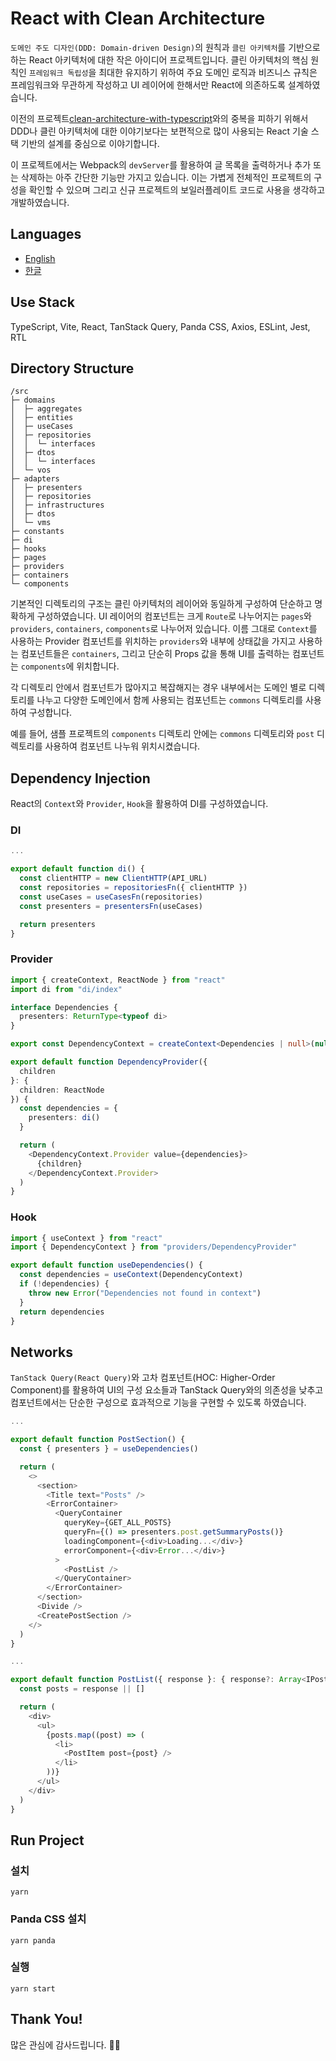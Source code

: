 # React with Clean Architecture

`도메인 주도 디자인(DDD: Domain-driven Design)`의 원칙과 `클린 아키텍처`를 기반으로 하는 React 아키텍처에 대한 작은 아이디어 프로젝트입니다. 클린 아키텍처의 핵심 원칙인 `프레임워크 독립성`을 최대한 유지하기 위하여 주요 도메인 로직과 비즈니스 규칙은 프레임워크와 무관하게 작성하고 UI 레이어에 한해서만 React에 의존하도록 설계하였습니다.

이전의 프로젝트[clean-architecture-with-typescript](https://github.com/falsy/clean-architecture-with-typescript)와의 중복을 피하기 위해서 DDD나 클린 아키텍처에 대한 이야기보다는 보편적으로 많이 사용되는 React 기술 스택 기반의 설계를 중심으로 이야기합니다.

이 프로젝트에서는 Webpack의 `devServer`를 활용하여 글 목록을 출력하거나 추가 또는 삭제하는 아주 간단한 기능만 가지고 있습니다. 이는 가볍게 전체적인 프로젝트의 구성을 확인할 수 있으며 그리고 신규 프로젝트의 보일러플레이트 코드로 사용을 생각하고 개발하였습니다.

## Languages

- [English](https://github.com/falsy/react-width-clean-architecture)
- [한글](https://github.com/falsy/react-width-clean-architecture/blob/main/README-ko.md)

## Use Stack

TypeScript, Vite, React, TanStack Query, Panda CSS, Axios, ESLint, Jest, RTL

## Directory Structure

```
/src
├─ domains
│  ├─ aggregates
│  ├─ entities
│  ├─ useCases
│  ├─ repositories
│  │  └─ interfaces
│  ├─ dtos
│  │  └─ interfaces
│  └─ vos
├─ adapters
│  ├─ presenters
│  ├─ repositories
│  ├─ infrastructures
│  ├─ dtos
│  └─ vms
├─ constants
├─ di
├─ hooks
├─ pages
├─ providers
├─ containers
└─ components
```

기본적인 디렉토리의 구조는 클린 아키텍처의 레이어와 동일하게 구성하여 단순하고 명확하게 구성하였습니다. UI 레이어의 컴포넌트는 크게 `Route`로 나누어지는 `pages`와 `providers`, `containers`, `components`로 나누어저 있습니다. 이름 그대로 `Context`를 사용하는 Provider 컴포넌트를 위치하는 `providers`와 내부에 상태값을 가지고 사용하는 컴포넌트들은 `containers`, 그리고 단순히 Props 값을 통해 UI를 출력하는 컴포넌트는 `components`에 위치합니다.

각 디렉토리 안에서 컴포넌트가 많아지고 복잡해지는 경우 내부에서는 도메인 별로 디렉토리를 나누고 다양한 도메인에서 함께 사용되는 컴포넌트는 `commons` 디렉토리를 사용하여 구성합니다.

예를 들어, 샘플 프로젝트의 `components` 디렉토리 안에는 `commons` 디렉토리와 `post` 디렉토리를 사용하여 컴포넌트 나누워 위치시켰습니다.

## Dependency Injection

React의 `Context`와 `Provider`, `Hook`을 활용하여 DI를 구성하였습니다.

### DI

```ts
...

export default function di() {
  const clientHTTP = new ClientHTTP(API_URL)
  const repositories = repositoriesFn({ clientHTTP })
  const useCases = useCasesFn(repositories)
  const presenters = presentersFn(useCases)

  return presenters
}
```

### Provider

```ts
import { createContext, ReactNode } from "react"
import di from "di/index"

interface Dependencies {
  presenters: ReturnType<typeof di>
}

export const DependencyContext = createContext<Dependencies | null>(null)

export default function DependencyProvider({
  children
}: {
  children: ReactNode
}) {
  const dependencies = {
    presenters: di()
  }

  return (
    <DependencyContext.Provider value={dependencies}>
      {children}
    </DependencyContext.Provider>
  )
}
```

### Hook

```ts
import { useContext } from "react"
import { DependencyContext } from "providers/DependencyProvider"

export default function useDependencies() {
  const dependencies = useContext(DependencyContext)
  if (!dependencies) {
    throw new Error("Dependencies not found in context")
  }
  return dependencies
}
```

## Networks

`TanStack Query(React Query)`와 고차 컴포넌트(HOC: Higher-Order Component)를 활용하여 UI의 구성 요소들과 TanStack Query와의 의존성을 낮추고 컴포넌트에서는 단순한 구성으로 효과적으로 기능을 구현할 수 있도록 하였습니다.

```ts
...

export default function PostSection() {
  const { presenters } = useDependencies()

  return (
    <>
      <section>
        <Title text="Posts" />
        <ErrorContainer>
          <QueryContainer
            queryKey={GET_ALL_POSTS}
            queryFn={() => presenters.post.getSummaryPosts()}
            loadingComponent={<div>Loading...</div>}
            errorComponent={<div>Error...</div>}
          >
            <PostList />
          </QueryContainer>
        </ErrorContainer>
      </section>
      <Divide />
      <CreatePostSection />
    </>
  )
}
```

```ts
...

export default function PostList({ response }: { response?: Array<IPost> }) {
  const posts = response || []

  return (
    <div>
      <ul>
        {posts.map((post) => (
          <li>
            <PostItem post={post} />
          </li>
        ))}
      </ul>
    </div>
  )
}
```

## Run Project

### 설치

```
yarn
```

### Panda CSS 설치

```
yarn panda
```

### 실행

```
yarn start
```

## Thank You!

많은 관심에 감사드립니다. 🙇‍♂️
